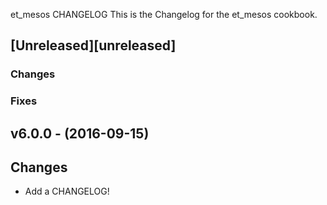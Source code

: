 et_mesos CHANGELOG
This is the Changelog for the et_mesos cookbook.

## [Unreleased][unreleased]

### Changes

### Fixes

## v6.0.0 - (2016-09-15)

## Changes

* Add a CHANGELOG!
